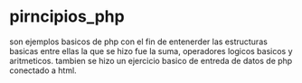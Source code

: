 # pirncipios_php
son ejemplos basicos de php
 con el fin de entenerder las estructuras basicas entre ellas la que se hizo fue la suma, operadores logicos basicos y aritmeticos.
 tambien se hizo un ejercicio basico de  entreda de datos de php conectado a html.
